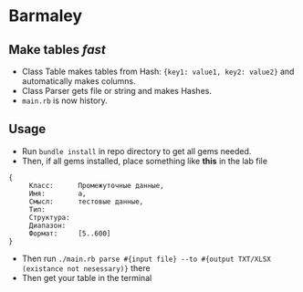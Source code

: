 # Barmaley
## Make tables _fast_
 - Class Table makes tables from Hash:
```{key1: value1, key2: value2}```
and automatically makes columns.
 - Class Parser gets file or string and makes Hashes. 
 - `main.rb` is now history. 
## Usage
 - Run `bundle install` in repo directory to get all gems needed.
 - Then, if all gems installed, place something like **this** in the lab file
```
{
     Класс:      Промежуточные данные,
     Имя:        a,
     Смысл:      тестовые данные,
     Тип:
     Структура:
     Диапазон:
     Формат:     [5..600]
}
```
 - Then run `./main.rb parse #{input file} --to #{output TXT/XLSX (existance not nesessary)}` there
 - Then get your table in the terminal
